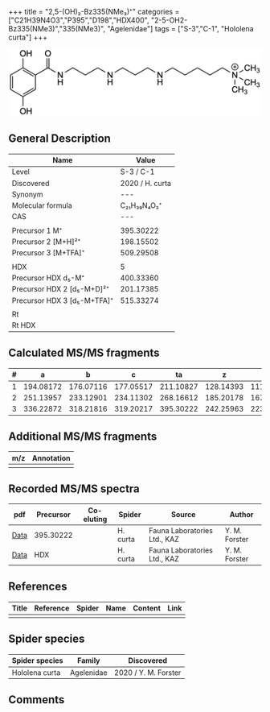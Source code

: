 +++
title = "2,5-(OH)₂-Bz335(NMe₃)⁺"
categories = ["C21H39N4O3","P395","D198","HDX400",
"2-5-OH2-Bz335(NMe3)","335(NMe3)",
"Agelenidae"]
tags = ["S-3","C-1",
"Hololena curta"]
+++

![](/img/2-5-OH2-Bz335(NMe3).png)

## General Description

| Name                       | Value              |
|----------------------------|--------------------|
| Level                      | S-3 / C-1          |
| Discovered                 | 2020 / H. curta  |
| Synonym                    | ---                |
| Molecular formula          | C₂₁H₃₉N₄O₃⁺                   |
| CAS                        | ---                |
|                            |                    |
| Precursor 1  M⁺         | 395.30222                   |
| Precursor 2 [M+H]²⁺       | 198.15502                   |
| Precursor 3 [M+TFA]⁺              | 509.29508                   |
|                            |                    |
| HDX                        | 5                   |
| Precursor HDX    d₅-M⁺   | 400.33360                   |
| Precursor HDX 2 [d₅-M+D]²⁺ | 201.17385                   |
| Precursor HDX 3 [d₅-M+TFA]⁺         | 515.33274                   |
|                            |                    |
| Rt                         |                    |
| Rt HDX                     |                    |

## Calculated MS/MS fragments

| # | a         | b         | c         | ta        | z         | y         | tz        |
|---|-----------|-----------|-----------|-----------|-----------|-----------|-----------|
| 1 | 194.08172 | 176.07116 | 177.05517 | 211.10827 | 128.14393 | 111.11738 | 146.17830 |
| 2 | 251.13957 | 233.12901 | 234.11302 | 268.16612 | 185.20178 | 167.16740 | 203.23615 |
| 3 | 336.22872 | 318.21816 | 319.20217 | 395.30222 | 242.25963 | 223.21743 | 260.29400 |

## Additional MS/MS fragments

| m/z | Annotation |
|-----|------------|
|     |            |

## Recorded MS/MS spectra

| pdf                                             | Precursor | Co-eluting | Spider      | Source                       | Author        |
|-------------------------------------------------|-----------|------------|-------------|------------------------------|---------------|
| [Data](/pdf/H-curta/395_2-5-OH2-Bz335(NMe3)_Hc.pdf) | 395.30222 |           | H. curta | Fauna Laboratories Ltd., KAZ | Y. M. Forster |
| [Data](/pdf/H-curta/395_2-5-OH2-Bz335(NMe3)_Hc_HDX.pdf) | HDX |           | H. curta | Fauna Laboratories Ltd., KAZ | Y. M. Forster |


## References

| Title | Reference | Spider | Name | Content | Link |
|-------|-----------|--------|------|---------|------|
|       |           |        |      |         |      |

## Spider species

| Spider species     | Family     | Discovered           |
|--------------------|------------|----------------------|
| Hololena curta | Agelenidae | 2020 / Y. M. Forster |


## Comments